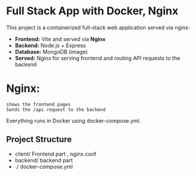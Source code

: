 
# Full Stack App with Docker, Nginx

This project is a containerized full-stack web application served via nginx:

- **Frontend:** Vite and served via **Nginx** 
- **Backend:** Node.js + Express
- **Database:** MongoDB (image)
- **Served:** Nginx for serving frontend and routing API requests to the backend

# Nginx: 
    shows the frontend pages
    Sends the /api request to the backend

Everything runs in Docker using docker-compose.yml.




## Project Structure

- client/ Frontend part , nginx.conf
- backend/ backend part
- ./       docker-compose.yml





